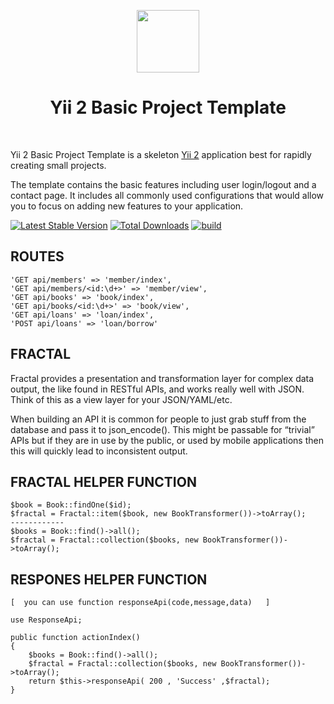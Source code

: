 <p align="center">
    <a href="https://github.com/yiisoft" target="_blank">
        <img src="https://avatars0.githubusercontent.com/u/993323" height="100px">
    </a>
    <h1 align="center">Yii 2 Basic Project Template</h1>
    <br>
</p>

Yii 2 Basic Project Template is a skeleton [Yii 2](http://www.yiiframework.com/) application best for
rapidly creating small projects.

The template contains the basic features including user login/logout and a contact page.
It includes all commonly used configurations that would allow you to focus on adding new
features to your application.

[![Latest Stable Version](https://img.shields.io/packagist/v/yiisoft/yii2-app-basic.svg)](https://packagist.org/packages/yiisoft/yii2-app-basic)
[![Total Downloads](https://img.shields.io/packagist/dt/yiisoft/yii2-app-basic.svg)](https://packagist.org/packages/yiisoft/yii2-app-basic)
[![build](https://github.com/yiisoft/yii2-app-basic/workflows/build/badge.svg)](https://github.com/yiisoft/yii2-app-basic/actions?query=workflow%3Abuild)

ROUTES 
-------------------

    'GET api/members' => 'member/index',
    'GET api/members/<id:\d+>' => 'member/view',
    'GET api/books' => 'book/index',
    'GET api/books/<id:\d+>' => 'book/view',
    'GET api/loans' => 'loan/index',
    'POST api/loans' => 'loan/borrow'

FRACTAL
------------
Fractal provides a presentation and transformation layer for complex data output, the like found in RESTful APIs, and works really well with JSON. Think of this as a view layer for your JSON/YAML/etc.

When building an API it is common for people to just grab stuff from the database and pass it to json_encode(). This might be passable for “trivial” APIs but if they are in use by the public, or used by mobile applications then this will quickly lead to inconsistent output.


FRACTAL HELPER FUNCTION
-------------------

    $book = Book::findOne($id);
    $fractal = Fractal::item($book, new BookTransformer())->toArray();
    ------------
    $books = Book::find()->all();
    $fractal = Fractal::collection($books, new BookTransformer())->toArray();


RESPONES  HELPER FUNCTION
-------------------

    [  you can use function responseApi(code,message,data)   ] 
    
    use ResponseApi;

    public function actionIndex()
    {
        $books = Book::find()->all();
        $fractal = Fractal::collection($books, new BookTransformer())->toArray();
        return $this->responseApi( 200 , 'Success' ,$fractal);
    }